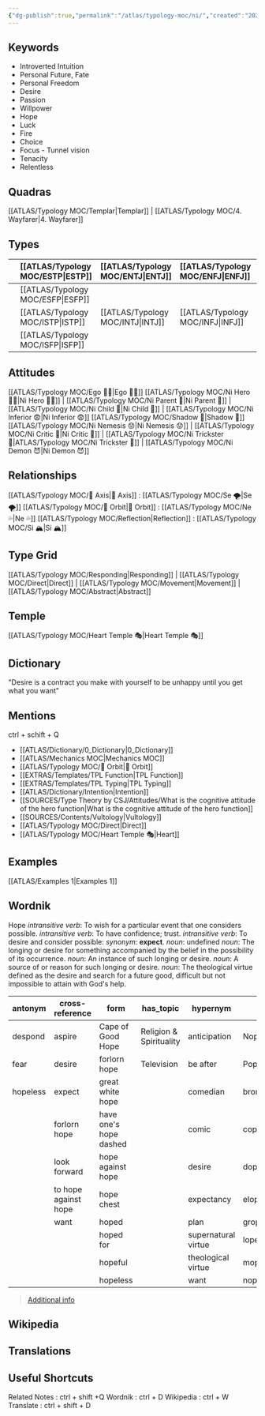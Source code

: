 ```yaml
---
{"dg-publish":true,"permalink":"/atlas/typology-moc/ni/","created":"2022-12-27T21:20:33.776+01:00","updated":"2023-04-02T17:24:05.292+02:00"}
---
```



## Keywords
- Introverted Intuition 
- Personal Future, Fate
- Personal Freedom 
- Desire
- Passion
- Willpower
- Hope
- Luck
- Fire
- Choice
- Focus - Tunnel vision
- Tenacity
- Relentless

## Quadras
[[ATLAS/Typology MOC/Templar\|Templar]] | [[ATLAS/Typology MOC/4. Wayfarer\|4. Wayfarer]] 

## Types 

|        |  [[ATLAS/Typology MOC/ESTP\|ESTP]]  |  [[ATLAS/Typology MOC/ENTJ\|ENTJ]]      | [[ATLAS/Typology MOC/ENFJ\|ENFJ]]&nbsp; |
|:---------------|:-----------|:---------------|:---------------|
|        | [[ATLAS/Typology MOC/ESFP\|ESFP]]   |            |            |
|        |  [[ATLAS/Typology MOC/ISTP\|ISTP]]  |  [[ATLAS/Typology MOC/INTJ\|INTJ]]      | [[ATLAS/Typology MOC/INFJ\|INFJ]]       |
|        |  [[ATLAS/Typology MOC/ISFP\|ISFP]]  |            |            |  

## Attitudes
[[ATLAS/Typology MOC/Ego 🙋‍♂️\|Ego 🙋‍♂️]]
[[ATLAS/Typology MOC/Ni Hero 🦸‍♂️\|Ni Hero 🦸‍♂️]] | [[ATLAS/Typology MOC/Ni Parent 🤨\|Ni Parent 🤨]] | [[ATLAS/Typology MOC/Ni Child 🧒\|Ni Child 🧒]] | [[ATLAS/Typology MOC/Ni Inferior 😨\|Ni Inferior 😨]]
[[ATLAS/Typology MOC/Shadow 👤\|Shadow 👤]] 
[[ATLAS/Typology MOC/Ni Nemesis 😟\|Ni Nemesis 😟]] | [[ATLAS/Typology MOC/Ni Critic 🤔\|Ni Critic 🤔]] | [[ATLAS/Typology MOC/Ni Trickster 🤡\|ATLAS/Typology MOC/Ni Trickster 🤡]] | [[ATLAS/Typology MOC/Ni Demon 😈\|Ni Demon 😈]]

## Relationships 
[[ATLAS/Typology MOC/🧲 Axis\|🧲 Axis]] : [[ATLAS/Typology MOC/Se 🌪️\|Se 🌪️]]
[[ATLAS/Typology MOC/🔄 Orbit\|🔄 Orbit]] : [[ATLAS/Typology MOC/Ne 💦\|Ne 💦]]
[[ATLAS/Typology MOC/Reflection\|Reflection]]  : [[ATLAS/Typology MOC/Si 🏔️\|Si 🏔️]]

## Type Grid 
[[ATLAS/Typology MOC/Responding\|Responding]] | [[ATLAS/Typology MOC/Direct\|Direct]] | [[ATLAS/Typology MOC/Movement\|Movement]] | [[ATLAS/Typology MOC/Abstract\|Abstract]] 

## Temple 
[[ATLAS/Typology MOC/Heart Temple 🎭\|Heart Temple 🎭]]

## Dictionary
"Desire is a contract you make with yourself to be unhappy until you get what you want"

## Mentions 
ctrl + schift + Q
- [[ATLAS/Dictionary/0_Dictionary\|0_Dictionary]]
- [[ATLAS/Mechanics MOC\|Mechanics MOC]]
- [[ATLAS/Typology MOC/🔄 Orbit\|🔄 Orbit]]
- [[EXTRAS/Templates/TPL Function\|TPL Function]]
- [[EXTRAS/Templates/TPL Typing\|TPL Typing]]
- [[ATLAS/Dictionary/Intention\|Intention]]
- [[SOURCES/Type Theory by CSJ/Attitudes/What is the cognitive attitude of the hero function\|What is the cognitive attitude of the hero function]]
- [[SOURCES/Contents/Vultology\|Vultology]]
- [[ATLAS/Typology MOC/Direct\|Direct]]
- [[ATLAS/Typology MOC/Heart Temple 🎭\|Heart]]

## Examples 
[[ATLAS/Examples 1\|Examples 1]] 


## Wordnik

Hope
*intransitive verb*: To wish for a particular event that one considers possible.
*intransitive verb*: To have confidence; trust.
*intransitive verb*: To desire and consider possible: <i>synonym</i>: <strong> expect</strong>.
*noun*: undefined
*noun*: The longing or desire for something accompanied by the belief in the possibility of its occurrence.
*noun*: An instance of such longing or desire.
*noun*: A source of or reason for such longing or desire.
*noun*: The theological virtue defined as the desire and search for a future good, difficult but not impossible to attain with God's help.

| antonym |cross-reference |form |has_topic |hypernym |rhyme |same-context |synonym |verb-form |
| --- | --- | --- | --- | --- | --- | --- | --- | --- |
| despond | aspire | Cape of Good Hope | Religion & Spirituality | anticipation | Nope | ______i | acceptation | hoped |
| fear | desire | forlorn hope | Television | be after | Pope | address | acception | hopes |
| hopeless | expect | great white hope |  | comedian | bronchoscope | am | ache for | hoping |
|  | forlorn hope | have one's hope dashed |  | comic | cope | chamber | acquiescence |  |
|  | look forward | hope against hope |  | desire | dope | checkerboard | ambition |  |
|  | to hope against hope | hope chest |  | expectancy | elope | danger | anticipate |  |
|  | want | hoped |  | plan | grope | delight | anticipate |  |
|  |  | hoped for |  | supernatural virtue | lope | desire | anticipation |  |
|  |  | hopeful |  | theological virtue | mope | emotion | anticipation |  |
|  |  | hopeless |  | want | nope | expectation | approach |  |

> [Additional info](https://www.wordnik.com/words/hope)

## Wikipedia 


## Translations 


## Useful Shortcuts
Related Notes : ctrl + shift +Q
Wordnik : ctrl + D
Wikipedia : ctrl + W
Translate : ctrl + shift + D 
